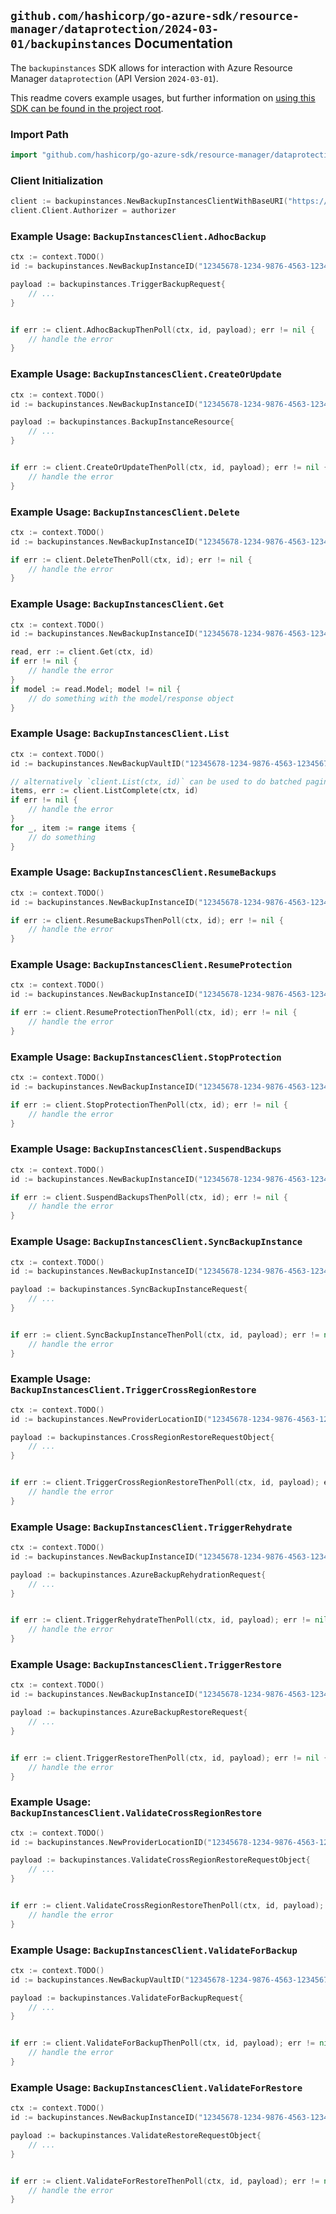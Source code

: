 
## `github.com/hashicorp/go-azure-sdk/resource-manager/dataprotection/2024-03-01/backupinstances` Documentation

The `backupinstances` SDK allows for interaction with Azure Resource Manager `dataprotection` (API Version `2024-03-01`).

This readme covers example usages, but further information on [using this SDK can be found in the project root](https://github.com/hashicorp/go-azure-sdk/tree/main/docs).

### Import Path

```go
import "github.com/hashicorp/go-azure-sdk/resource-manager/dataprotection/2024-03-01/backupinstances"
```


### Client Initialization

```go
client := backupinstances.NewBackupInstancesClientWithBaseURI("https://management.azure.com")
client.Client.Authorizer = authorizer
```


### Example Usage: `BackupInstancesClient.AdhocBackup`

```go
ctx := context.TODO()
id := backupinstances.NewBackupInstanceID("12345678-1234-9876-4563-123456789012", "example-resource-group", "backupVaultValue", "backupInstanceValue")

payload := backupinstances.TriggerBackupRequest{
	// ...
}


if err := client.AdhocBackupThenPoll(ctx, id, payload); err != nil {
	// handle the error
}
```


### Example Usage: `BackupInstancesClient.CreateOrUpdate`

```go
ctx := context.TODO()
id := backupinstances.NewBackupInstanceID("12345678-1234-9876-4563-123456789012", "example-resource-group", "backupVaultValue", "backupInstanceValue")

payload := backupinstances.BackupInstanceResource{
	// ...
}


if err := client.CreateOrUpdateThenPoll(ctx, id, payload); err != nil {
	// handle the error
}
```


### Example Usage: `BackupInstancesClient.Delete`

```go
ctx := context.TODO()
id := backupinstances.NewBackupInstanceID("12345678-1234-9876-4563-123456789012", "example-resource-group", "backupVaultValue", "backupInstanceValue")

if err := client.DeleteThenPoll(ctx, id); err != nil {
	// handle the error
}
```


### Example Usage: `BackupInstancesClient.Get`

```go
ctx := context.TODO()
id := backupinstances.NewBackupInstanceID("12345678-1234-9876-4563-123456789012", "example-resource-group", "backupVaultValue", "backupInstanceValue")

read, err := client.Get(ctx, id)
if err != nil {
	// handle the error
}
if model := read.Model; model != nil {
	// do something with the model/response object
}
```


### Example Usage: `BackupInstancesClient.List`

```go
ctx := context.TODO()
id := backupinstances.NewBackupVaultID("12345678-1234-9876-4563-123456789012", "example-resource-group", "backupVaultValue")

// alternatively `client.List(ctx, id)` can be used to do batched pagination
items, err := client.ListComplete(ctx, id)
if err != nil {
	// handle the error
}
for _, item := range items {
	// do something
}
```


### Example Usage: `BackupInstancesClient.ResumeBackups`

```go
ctx := context.TODO()
id := backupinstances.NewBackupInstanceID("12345678-1234-9876-4563-123456789012", "example-resource-group", "backupVaultValue", "backupInstanceValue")

if err := client.ResumeBackupsThenPoll(ctx, id); err != nil {
	// handle the error
}
```


### Example Usage: `BackupInstancesClient.ResumeProtection`

```go
ctx := context.TODO()
id := backupinstances.NewBackupInstanceID("12345678-1234-9876-4563-123456789012", "example-resource-group", "backupVaultValue", "backupInstanceValue")

if err := client.ResumeProtectionThenPoll(ctx, id); err != nil {
	// handle the error
}
```


### Example Usage: `BackupInstancesClient.StopProtection`

```go
ctx := context.TODO()
id := backupinstances.NewBackupInstanceID("12345678-1234-9876-4563-123456789012", "example-resource-group", "backupVaultValue", "backupInstanceValue")

if err := client.StopProtectionThenPoll(ctx, id); err != nil {
	// handle the error
}
```


### Example Usage: `BackupInstancesClient.SuspendBackups`

```go
ctx := context.TODO()
id := backupinstances.NewBackupInstanceID("12345678-1234-9876-4563-123456789012", "example-resource-group", "backupVaultValue", "backupInstanceValue")

if err := client.SuspendBackupsThenPoll(ctx, id); err != nil {
	// handle the error
}
```


### Example Usage: `BackupInstancesClient.SyncBackupInstance`

```go
ctx := context.TODO()
id := backupinstances.NewBackupInstanceID("12345678-1234-9876-4563-123456789012", "example-resource-group", "backupVaultValue", "backupInstanceValue")

payload := backupinstances.SyncBackupInstanceRequest{
	// ...
}


if err := client.SyncBackupInstanceThenPoll(ctx, id, payload); err != nil {
	// handle the error
}
```


### Example Usage: `BackupInstancesClient.TriggerCrossRegionRestore`

```go
ctx := context.TODO()
id := backupinstances.NewProviderLocationID("12345678-1234-9876-4563-123456789012", "example-resource-group", "locationValue")

payload := backupinstances.CrossRegionRestoreRequestObject{
	// ...
}


if err := client.TriggerCrossRegionRestoreThenPoll(ctx, id, payload); err != nil {
	// handle the error
}
```


### Example Usage: `BackupInstancesClient.TriggerRehydrate`

```go
ctx := context.TODO()
id := backupinstances.NewBackupInstanceID("12345678-1234-9876-4563-123456789012", "example-resource-group", "backupVaultValue", "backupInstanceValue")

payload := backupinstances.AzureBackupRehydrationRequest{
	// ...
}


if err := client.TriggerRehydrateThenPoll(ctx, id, payload); err != nil {
	// handle the error
}
```


### Example Usage: `BackupInstancesClient.TriggerRestore`

```go
ctx := context.TODO()
id := backupinstances.NewBackupInstanceID("12345678-1234-9876-4563-123456789012", "example-resource-group", "backupVaultValue", "backupInstanceValue")

payload := backupinstances.AzureBackupRestoreRequest{
	// ...
}


if err := client.TriggerRestoreThenPoll(ctx, id, payload); err != nil {
	// handle the error
}
```


### Example Usage: `BackupInstancesClient.ValidateCrossRegionRestore`

```go
ctx := context.TODO()
id := backupinstances.NewProviderLocationID("12345678-1234-9876-4563-123456789012", "example-resource-group", "locationValue")

payload := backupinstances.ValidateCrossRegionRestoreRequestObject{
	// ...
}


if err := client.ValidateCrossRegionRestoreThenPoll(ctx, id, payload); err != nil {
	// handle the error
}
```


### Example Usage: `BackupInstancesClient.ValidateForBackup`

```go
ctx := context.TODO()
id := backupinstances.NewBackupVaultID("12345678-1234-9876-4563-123456789012", "example-resource-group", "backupVaultValue")

payload := backupinstances.ValidateForBackupRequest{
	// ...
}


if err := client.ValidateForBackupThenPoll(ctx, id, payload); err != nil {
	// handle the error
}
```


### Example Usage: `BackupInstancesClient.ValidateForRestore`

```go
ctx := context.TODO()
id := backupinstances.NewBackupInstanceID("12345678-1234-9876-4563-123456789012", "example-resource-group", "backupVaultValue", "backupInstanceValue")

payload := backupinstances.ValidateRestoreRequestObject{
	// ...
}


if err := client.ValidateForRestoreThenPoll(ctx, id, payload); err != nil {
	// handle the error
}
```
